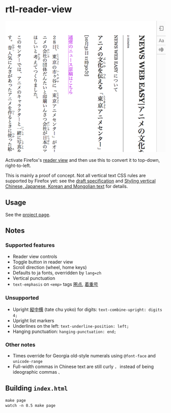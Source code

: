 # rtl-reader-view

![Screenshot](docs/screenshot.png)

Activate Firefox's [reader view](https://support.mozilla.org/en-US/kb/firefox-reader-view-clutter-free-web-pages) and then use this to convert it to top-down, right-to-left.

This is mainly a proof of concept. Not all vertical text CSS rules are supported by Firefox yet: see the [draft specification](https://drafts.csswg.org/css-writing-modes-4/#text-combine-upright) and [Styling vertical Chinese, Japanese, Korean and Mongolian text](https://www.w3.org/International/articles/vertical-text/) for details.

## Usage

See the [project page](https://gyng.github.io/rtl-reader-view).

## Notes

### Supported features

* Reader view controls
* Toggle button in reader view
* Scroll direction (wheel, home keys)
* Defaults to ja fonts, overridden by `lang=zh`
* Vertical punctuation
* `text-emphasis` on `<emp>` tags [圏点](https://ja.wikipedia.org/wiki/%E5%9C%8F%E7%82%B9), [着重号](https://zh.wikipedia.org/wiki/%E7%9D%80%E9%87%8D%E5%8F%B7)

### Unsupported

* Upright [縦中横](https://ja.wikipedia.org/wiki/%E7%B8%A6%E4%B8%AD%E6%A8%AA) (tate chu yoko) for digits: `text-combine-upright: digits 4;`
* Upright list markers
* Underlines on the left: `text-underline-position: left;`
* Hanging punctuation: `hanging-punctuation: end;`

### Other notes

* Times override for Georgia old-style numerals using `@font-face` and `unicode-range`
* Full-width commas in Chinese text are still curly `，` instead of being ideographic commas `、`

## Building `index.html`

    make page
    watch -n 0.5 make page
